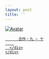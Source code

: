 ```yaml
---
layout: post
title: ''
---
```


<p class="imglist">




<div class="image-container">
  <a href="https://pic.imgdb.cn/item/5eb6a2a0c2a9a83be50a68c0.jpg"  data-fancybox="images">
    <img src="https://pic.imgdb.cn/item/5eb6a2a0c2a9a83be50a68d0.jpg" alt="Avatar" class="image" />
    <div class="overlay">
      <div class="text">
        
          合作・九 ~ 十
        
      </div>
    </div>
  </a>
</div>






<a href="https://pic.imgdb.cn/item/5eb6a2a0c2a9a83be50a68c7.jpg" data-fancybox="images"><img src="" /></a>
<a href="https://pic.imgdb.cn/item/5eb6a2a0c2a9a83be50a68cc.jpg" data-fancybox="images"><img src="" /></a>
<a href="https://pic.imgdb.cn/item/5eb6a2a0c2a9a83be50a68d0.jpg" data-fancybox="images"><img src="" /></a>
<a href="https://pic.imgdb.cn/item/5eb6a2a0c2a9a83be50a68d3.jpg" data-fancybox="images"><img src="" /></a>
<a href="https://pic.imgdb.cn/item/5eb6a2a0c2a9a83be50a68d9.jpg" data-fancybox="images"><img src="" /></a>
<a href="https://pic.imgdb.cn/item/5eb6a2a0c2a9a83be50a68e4.jpg" data-fancybox="images"><img src="" /></a>
<a href="https://pic.imgdb.cn/item/5eb6a2a1c2a9a83be50a68ec.jpg" data-fancybox="images"><img src="" /></a>
<a href="https://pic.imgdb.cn/item/5eb6a2a1c2a9a83be50a68f2.jpg" data-fancybox="images"><img src="" /></a>
<a href="https://pic.imgdb.cn/item/5eb6a2a1c2a9a83be50a68f8.jpg" data-fancybox="images"><img src="" /></a>
<a href="https://pic.imgdb.cn/item/5eb6a2a1c2a9a83be50a68fe.jpg" data-fancybox="images"><img src="" /></a>
<a href="https://pic.imgdb.cn/item/5eb6a2a1c2a9a83be50a6903.jpg" data-fancybox="images"><img src="" /></a>
<a href="https://pic.imgdb.cn/item/5eb6a2a1c2a9a83be50a6907.jpg" data-fancybox="images"><img src="" /></a>
<a href="https://pic.imgdb.cn/item/5eb6a2a1c2a9a83be50a690b.jpg" data-fancybox="images"><img src="" /></a>
<a href="https://pic.imgdb.cn/item/5eb6a2a1c2a9a83be50a6913.jpg" data-fancybox="images"><img src="" /></a>
<a href="https://pic.imgdb.cn/item/5eb6a2a1c2a9a83be50a6917.jpg" data-fancybox="images"><img src="" /></a>
<a href="https://pic.imgdb.cn/item/5eb6a2a1c2a9a83be50a691d.jpg" data-fancybox="images"><img src="" /></a>
<a href="https://pic.imgdb.cn/item/5eb6a2a1c2a9a83be50a6921.jpg" data-fancybox="images"><img src="" /></a>
<a href="https://pic.imgdb.cn/item/5eb6a2d3c2a9a83be50ab5a5.jpg" data-fancybox="images"><img src="" /></a>
<a href="https://pic.imgdb.cn/item/5eb6a2d3c2a9a83be50ab5ad.jpg" data-fancybox="images"><img src="" /></a>
<a href="https://pic.imgdb.cn/item/5eb6a2d3c2a9a83be50ab5b0.jpg" data-fancybox="images"><img src="" /></a>
<a href="https://pic.imgdb.cn/item/5eb6a2d3c2a9a83be50ab5b9.jpg" data-fancybox="images"><img src="" /></a>
<a href="https://pic.imgdb.cn/item/5eb6a2d3c2a9a83be50ab5be.jpg" data-fancybox="images"><img src="" /></a>
<a href="https://pic.imgdb.cn/item/5eb6a2d3c2a9a83be50ab5c9.jpg" data-fancybox="images"><img src="" /></a>
<a href="https://pic.imgdb.cn/item/5eb6a2d3c2a9a83be50ab5ce.jpg" data-fancybox="images"><img src="" /></a>
<a href="https://pic.imgdb.cn/item/5eb6a2d3c2a9a83be50ab5d2.jpg" data-fancybox="images"><img src="" /></a>
<a href="https://pic.imgdb.cn/item/5eb6a2d3c2a9a83be50ab5d6.jpg" data-fancybox="images"><img src="" /></a>
<a href="https://pic.imgdb.cn/item/5eb6a2d3c2a9a83be50ab5da.jpg" data-fancybox="images"><img src="" /></a>
<a href="https://pic.imgdb.cn/item/5eb6a2d3c2a9a83be50ab5e3.jpg" data-fancybox="images"><img src="" /></a>
<a href="https://pic.imgdb.cn/item/5eb6a2d3c2a9a83be50ab5e6.jpg" data-fancybox="images"><img src="" /></a>
<a href="https://pic.imgdb.cn/item/5eb6a2d4c2a9a83be50ab5ec.jpg" data-fancybox="images"><img src="" /></a>
<a href="https://pic.imgdb.cn/item/5eb6a2d4c2a9a83be50ab5ef.jpg" data-fancybox="images"><img src="" /></a>
<a href="https://pic.imgdb.cn/item/5eb6a2d4c2a9a83be50ab5f7.jpg" data-fancybox="images"><img src="" /></a>
<a href="https://pic.imgdb.cn/item/5eb6a2d4c2a9a83be50ab5fa.jpg" data-fancybox="images"><img src="" /></a>
<a href="https://pic.imgdb.cn/item/5eb6a2d4c2a9a83be50ab5ff.jpg" data-fancybox="images"><img src="" /></a>
<a href="https://pic.imgdb.cn/item/5eb6a2d4c2a9a83be50ab608.jpg" data-fancybox="images"><img src="" /></a>


</p>

